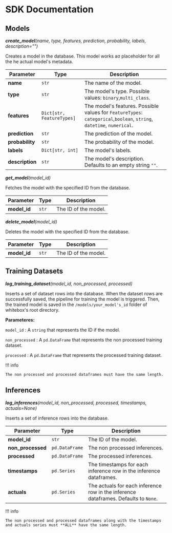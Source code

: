 # SDK Documentation

## Models

**_create_model_**_(name, type, features, prediction, probability, labels, description="")_

Creates a model in the database. This model works aσ placeholder for all the he actual model's metadata.

| Parameter       | Type                      | Description                                                                                                           |
| --------------- | ------------------------- | --------------------------------------------------------------------------------------------------------------------- |
| **name**        | `str`                     | The name of the model.                                                                                                |
| **type**        | `str`                     | The model's type. Possible values: `binary`,`multi_class`.                                                            |
| **features**    | `Dict[str, FeatureTypes]` | The model's features. Possible values for `FeatureTypes`: `categorical`,`boolean`, `string`, `datetime`, `numerical`. |
| **prediction**  | `str`                     | The prediction of the model.                                                                                          |
| **probability** | `str`                     | The probability of the model.                                                                                         |
| **labels**      | `Dict[str, int]`          | The model's labels.                                                                                                   |
| **description** | `str`                     | The model's description. Defaults to an empty string `""`.                                                            |

**_get_model_**_(model_id)_

Fetches the model with the specified ID from the database.

| Parameter    | Type  | Description          |
| ------------ | ----- | -------------------- |
| **model_id** | `str` | The ID of the model. |

**_delete_model_**_(model_id)_

Deletes the model with the specified ID from the database.

| Parameter    | Type  | Description          |
| ------------ | ----- | -------------------- |
| **model_id** | `str` | The ID of the model. |

## Training Datasets

**_log_training_dataset_**_(model_id, non_processed, processed)_

Inserts a set of dataset rows into the database. When the dataset rows are successfully saved, the pipeline for training the model is triggered. Then, the trained model is saved in the `/models/your_model's_id` folder of whitebox's root directory.

<!-- | Parameter         | Type           | Description                         |
| ----------------- | -------------- | ----------------------------------- |
| **model_id**      | `str`          | The ID of the model.                |
| **non_processed** | `pd.DataFrame` | The non processed training dataset. |
| **processed**     | `pd.DataFrame` | The processed training dataset.     | -->

**Parameteres:**

`model_id`
: A `string` that represents the ID if the model.

`non_processed`
: A `pd.DataFrame` that represents the non processed training dataset.

`processed`
: A `pd.DataFrame` that represents the processed training dataset.

!!! info

    The non processed and processed dataframes must have the same length.

## Inferences

**_log_inferences_**_(model_id, non_processed, processed, timestamps, actuals=None)_

Inserts a set of inference rows into the database.

| Parameter         | Type           | Description                                                                         |
| ----------------- | -------------- | ----------------------------------------------------------------------------------- |
| **model_id**      | `str`          | The ID of the model.                                                                |
| **non_processed** | `pd.DataFrame` | The non processed inferences.                                                       |
| **processed**     | `pd.DataFrame` | The processed inferences.                                                           |
| **timestamps**    | `pd.Series`    | The timestamps for each inference row in the inference dataframes.                  |
| **actuals**       | `pd.Series`    | The actuals for each inference row in the inference dataframes. Defaults to `None`. |

!!! info

    The non processed and processed dataframes along with the timestamps and actuals series must **ALL** have the same length.
